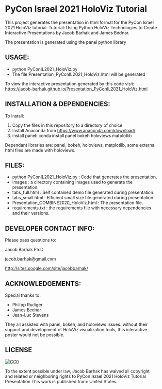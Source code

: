 PyCon Israel 2021 HoloViz Tutorial
==================================

This project generates the presentation in html format for the PyCon Israel 2021 HoloViz tutorial:
Tutorial: Using Python HoloViz Technologies to Create Interactive Presentations
by Jacob Barhak and James Bednar.

The presentation is generated using the panel python library

USAGE:
------
* python PyConIL2021_HoloViz.py
* The file Presentation_PyConIL2021_HoloViz.html will be generated

To view the interactive presentation generated by this code visit:
https://jacob-barhak.github.io/Presentation_PyConIL2021_HoloViz.html


INSTALLATION & DEPENDENCIES:
----------------------------
To install:
1. Copy the files in this repository to a directory of choice 
2. Install Anaconda from https://www.anaconda.com/download/
3. install panel: conda install panel bokeh holoviews matplotlib

Dependant libraries are: panel, bokeh, holoviews, matplotlib, some external html files are made with holoviews.


FILES:
------
* python PyConIL2021_HoloViz.py : Code that generates the presentation.
* Images : a directory containing images used to generate the presentation.
* tabs_full.html : Self contained demo file generated during presentation.
* tabs_small.html : Efficient small size file generated during presentation. 
* Presentation_COMBINE2020_HoloViz.html : The presentation file.
* requirements.txt : the requirements file with necessary dependencies and their versions.


DEVELOPER CONTACT INFO:
-----------------------

Please pass questions to:


Jacob Barhak Ph.D.

jacob.barhak@gmail.com

http://sites.google.com/site/jacobbarhak/





ACKNOWLEDGEMENTS:
-----------------
Special thanks to:
* Philipp Rudiger
* James Bednar
* Jean-Luc Stevens 

They all assisted with panel, bokeh, and holoviews issues.
without their support and development of HoloViz visualization tools, this interactive poster would not be possible.


LICENSE
-------
<a rel="license" href="http://creativecommons.org/publicdomain/zero/1.0/"> <img src="https://licensebuttons.net/p/zero/1.0/88x31.png" style="border-style: none;" alt="CC0" />  </a>

To the extent possible under law, Jacob Barhak has waived all copyright and 
related or neighboring rights to PyCon Israel 2021 HoloViz Tutorial Presentation
This work is published from: United States.

